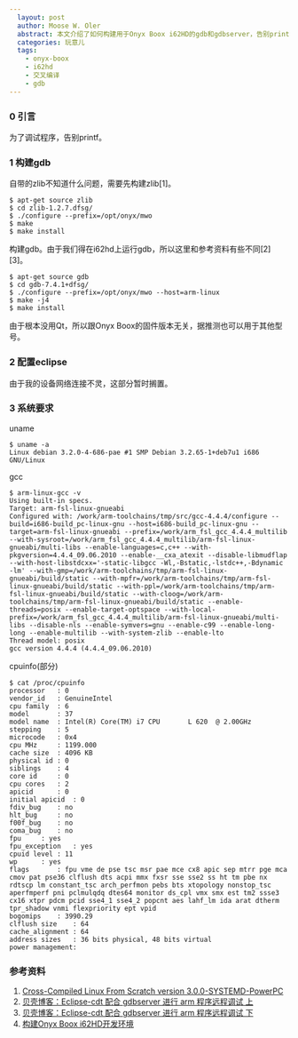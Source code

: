 ```yaml
---
  layout: post
  author: Moose W. Oler
  abstract: 本文介绍了如何构建用于Onyx Boox i62HD的gdb和gdbserver，告别printf。
  categories: 玩意儿
  tags:
    - onyx-boox
    - i62hd
    - 交叉编译
    - gdb
---
```


### 0 引言

为了调试程序，告别printf。

### 1 构建gdb

自带的zlib不知道什么问题，需要先构建zlib[1]。

    $ apt-get source zlib
    $ cd zlib-1.2.7.dfsg/
    $ ./configure --prefix=/opt/onyx/mwo
    $ make
    $ make install

构建gdb。由于我们得在i62hd上运行gdb，所以这里和参考资料有些不同[2]\[3]。

    $ apt-get source gdb
    $ cd gdb-7.4.1+dfsg/
    $ ./configure --prefix=/opt/onyx/mwo --host=arm-linux
    $ make -j4
    $ make install

由于根本没用Qt，所以跟Onyx Boox的固件版本无关，据推测也可以用于其他型号。


### 2 配置eclipse

由于我的设备网络连接不灵，这部分暂时搁置。

### 3 系统要求

uname

    $ uname -a
    Linux debian 3.2.0-4-686-pae #1 SMP Debian 3.2.65-1+deb7u1 i686 GNU/Linux

gcc

    $ arm-linux-gcc -v
    Using built-in specs.
    Target: arm-fsl-linux-gnueabi
    Configured with: /work/arm-toolchains/tmp/src/gcc-4.4.4/configure --build=i686-build_pc-linux-gnu --host=i686-build_pc-linux-gnu --target=arm-fsl-linux-gnueabi --prefix=/work/arm_fsl_gcc_4.4.4_multilib --with-sysroot=/work/arm_fsl_gcc_4.4.4_multilib/arm-fsl-linux-gnueabi/multi-libs --enable-languages=c,c++ --with-pkgversion=4.4.4_09.06.2010 --enable-__cxa_atexit --disable-libmudflap --with-host-libstdcxx='-static-libgcc -Wl,-Bstatic,-lstdc++,-Bdynamic -lm' --with-gmp=/work/arm-toolchains/tmp/arm-fsl-linux-gnueabi/build/static --with-mpfr=/work/arm-toolchains/tmp/arm-fsl-linux-gnueabi/build/static --with-ppl=/work/arm-toolchains/tmp/arm-fsl-linux-gnueabi/build/static --with-cloog=/work/arm-toolchains/tmp/arm-fsl-linux-gnueabi/build/static --enable-threads=posix --enable-target-optspace --with-local-prefix=/work/arm_fsl_gcc_4.4.4_multilib/arm-fsl-linux-gnueabi/multi-libs --disable-nls --enable-symvers=gnu --enable-c99 --enable-long-long --enable-multilib --with-system-zlib --enable-lto
    Thread model: posix
    gcc version 4.4.4 (4.4.4_09.06.2010) 

cpuinfo(部分)

    $ cat /proc/cpuinfo 
    processor   : 0
    vendor_id   : GenuineIntel
    cpu family  : 6
    model       : 37
    model name  : Intel(R) Core(TM) i7 CPU       L 620  @ 2.00GHz
    stepping    : 5
    microcode   : 0x4
    cpu MHz     : 1199.000
    cache size  : 4096 KB
    physical id : 0
    siblings    : 4
    core id     : 0
    cpu cores   : 2
    apicid      : 0
    initial apicid  : 0
    fdiv_bug    : no
    hlt_bug     : no
    f00f_bug    : no
    coma_bug    : no
    fpu     : yes
    fpu_exception   : yes
    cpuid level : 11
    wp      : yes
    flags       : fpu vme de pse tsc msr pae mce cx8 apic sep mtrr pge mca cmov pat pse36 clflush dts acpi mmx fxsr sse sse2 ss ht tm pbe nx rdtscp lm constant_tsc arch_perfmon pebs bts xtopology nonstop_tsc aperfmperf pni pclmulqdq dtes64 monitor ds_cpl vmx smx est tm2 ssse3 cx16 xtpr pdcm pcid sse4_1 sse4_2 popcnt aes lahf_lm ida arat dtherm tpr_shadow vnmi flexpriority ept vpid
    bogomips    : 3990.29
    clflush size    : 64
    cache_alignment : 64
    address sizes   : 36 bits physical, 48 bits virtual
    power management:

### 参考资料

1. [Cross-Compiled Linux From Scratch version 3.0.0-SYSTEMD-PowerPC](http://www.clfs.org/view/CLFS-3.0.0-SYSTEMD/ppc/index.html)
2. [贝壳博客：Eclipse-cdt 配合 gdbserver 进行 arm 程序远程调试 上](http://bashell.sinaapp.com/archives/eclipse-cdt-gdbserver-arm-remote-debugging-1.html)
3. [贝壳博客：Eclipse-cdt 配合 gdbserver 进行 arm 程序远程调试 下](http://bashell.sinaapp.com/archives/eclipse-cdt-gdbserver-arm-remote-debugging-2.html)
4. [构建Onyx Boox i62HD开发环境]()

